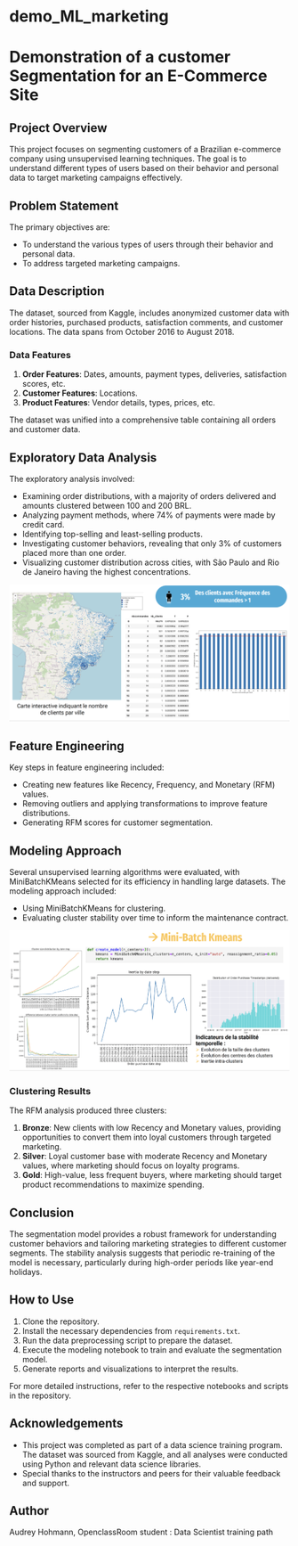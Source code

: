 # demo_ML_marketing

# Demonstration of a customer Segmentation for an E-Commerce Site

## Project Overview
This project focuses on segmenting customers of a Brazilian e-commerce company using unsupervised learning techniques. The goal is to understand different types of users based on their behavior and personal data to target marketing campaigns effectively.

## Problem Statement
The primary objectives are:
- To understand the various types of users through their behavior and personal data.
- To address targeted marketing campaigns.

## Data Description
The dataset, sourced from Kaggle, includes anonymized customer data with order histories, purchased products, satisfaction comments, and customer locations. The data spans from October 2016 to August 2018.

### Data Features
1. **Order Features**: Dates, amounts, payment types, deliveries, satisfaction scores, etc.
2. **Customer Features**: Locations.
3. **Product Features**: Vendor details, types, prices, etc.

The dataset was unified into a comprehensive table containing all orders and customer data.

## Exploratory Data Analysis
The exploratory analysis involved:
- Examining order distributions, with a majority of orders delivered and amounts clustered between 100 and 200 BRL.
- Analyzing payment methods, where 74% of payments were made by credit card.
- Identifying top-selling and least-selling products.
- Investigating customer behaviors, revealing that only 3% of customers placed more than one order.
- Visualizing customer distribution across cities, with São Paulo and Rio de Janeiro having the highest concentrations.

 ![visu_map](docs/view2_map.png)

## Feature Engineering
Key steps in feature engineering included:
- Creating new features like Recency, Frequency, and Monetary (RFM) values.
- Removing outliers and applying transformations to improve feature distributions.
- Generating RFM scores for customer segmentation.

## Modeling Approach
Several unsupervised learning algorithms were evaluated, with MiniBatchKMeans selected for its efficiency in handling large datasets. The modeling approach included:
- Using MiniBatchKMeans for clustering.
- Evaluating cluster stability over time to inform the maintenance contract.

 ![visu_model](docs/view1_minibatch.png)

### Clustering Results
The RFM analysis produced three clusters:
1. **Bronze**: New clients with low Recency and Monetary values, providing opportunities to convert them into loyal customers through targeted marketing.
2. **Silver**: Loyal customer base with moderate Recency and Monetary values, where marketing should focus on loyalty programs.
3. **Gold**: High-value, less frequent buyers, where marketing should target product recommendations to maximize spending.

## Conclusion
The segmentation model provides a robust framework for understanding customer behaviors and tailoring marketing strategies to different customer segments. The stability analysis suggests that periodic re-training of the model is necessary, particularly during high-order periods like year-end holidays.

## How to Use
1. Clone the repository.
2. Install the necessary dependencies from `requirements.txt`.
3. Run the data preprocessing script to prepare the dataset.
4. Execute the modeling notebook to train and evaluate the segmentation model.
5. Generate reports and visualizations to interpret the results.

For more detailed instructions, refer to the respective notebooks and scripts in the repository.

## Acknowledgements
- This project was completed as part of a data science training program. The dataset was sourced from Kaggle, and all analyses were conducted using Python and relevant data science libraries.
- Special thanks to the instructors and peers for their valuable feedback and support.

## Author
Audrey Hohmann, OpenclassRoom student : Data Scientist training path
